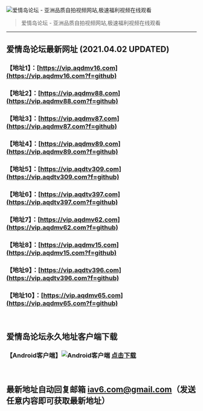![爱情岛论坛 - 亚洲品质自拍视频网站,极速福利视频在线观看](http://ww1.sinaimg.cn/large/007drMcOgy1g5i6x3ua0xj30eg0393yo.jpg)
> 爱情岛论坛 - 亚洲品质自拍视频网站,极速福利视频在线观看

---

## 爱情岛论坛最新网址 (2021.04.02 UPDATED)
### 【地址1】：[https://vip.aqdmv16.com](https://vip.aqdmv16.com?f=github)
### 【地址2】：[https://vip.aqdmv88.com](https://vip.aqdmv88.com?f=github)
### 【地址3】：[https://vip.aqdmv87.com](https://vip.aqdmv87.com?f=github)
### 【地址4】：[https://vip.aqdmv89.com](https://vip.aqdmv89.com?f=github)
### 【地址5】：[https://vip.aqdtv309.com](https://vip.aqdtv309.com?f=github)
### 【地址6】：[https://vip.aqdtv397.com](https://vip.aqdtv397.com?f=github)
### 【地址7】：[https://vip.aqdmv62.com](https://vip.aqdmv62.com?f=github)
### 【地址8】：[https://vip.aqdmv15.com](https://vip.aqdmv15.com?f=github)
### 【地址9】：[https://vip.aqdtv396.com](https://vip.aqdtv396.com?f=github)
### 【地址10】：[https://vip.aqdmv65.com](https://vip.aqdmv65.com?f=github)
<br>

## 爱情岛论坛永久地址客户端下载
### 【Android客户端】![Android客户端](https://ww1.sinaimg.cn/large/007drMcOgy1fzljgv278jj300f00ia9t.jpg) [点击下载](https://app.aqdlt.app/v1/aqdlt_android_0828.apk)

<br>

## 最新地址自动回复邮箱 [iav6.com@gmail.com](mailto:iav6.com@gmail.com)（发送任意内容即可获取最新地址）
